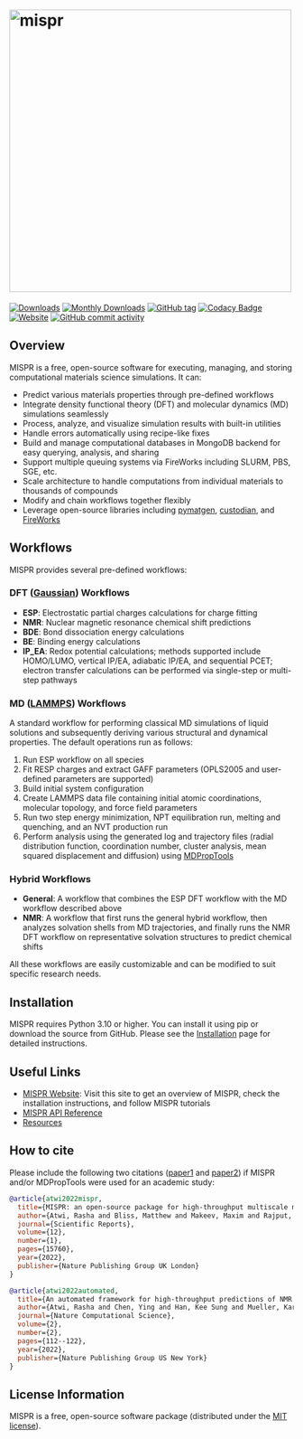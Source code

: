 # <img alt="mispr" src="https://raw.githubusercontent.com/molmd/mispr/master/docs/source/_static/logo.png" width="500">

[![Downloads][downloads-badge]][downloads-link]
[![Monthly Downloads][monthly-downloads-badge]][downloads-link]
[![GitHub tag][github-tag-badge]][github-tag-link]
[![Codacy Badge][codacy-badge]][codacy-link]
[![Website][website-badge]][website-link]
[![GitHub commit activity][commit-badge]][commit-link]

## Overview

MISPR is a free, open-source software for executing, managing, and storing computational materials science simulations. It can:

- Predict various materials properties through pre-defined workflows
- Integrate density functional theory (DFT) and molecular dynamics (MD) simulations seamlessly
- Process, analyze, and visualize simulation results with built-in utilities
- Handle errors automatically using recipe-like fixes
- Build and manage computational databases in MongoDB backend for easy querying, analysis, and sharing
- Support multiple queuing systems via FireWorks including SLURM, PBS, SGE, etc.
- Scale architecture to handle computations from individual materials to thousands of compounds
- Modify and chain workflows together flexibly
- Leverage open-source libraries including [pymatgen][pymatgen], [custodian][custodian], and [FireWorks][fireworks]

## Workflows

MISPR provides several pre-defined workflows:

### DFT ([Gaussian][gaussian]) Workflows

- **ESP**: Electrostatic partial charges calculations for charge fitting
- **NMR**: Nuclear magnetic resonance chemical shift predictions
- **BDE**: Bond dissociation energy calculations
- **BE**: Binding energy calculations
- **IP_EA**: Redox potential calculations; methods supported include HOMO/LUMO, vertical IP/EA, adiabatic IP/EA, and sequential PCET; electron transfer calculations can be performed via single-step or multi-step pathways

### MD ([LAMMPS][lammps]) Workflows

A standard workflow for performing classical MD simulations of liquid solutions and subsequently deriving various structural and dynamical properties. The default operations run as follows:

1. Run ESP workflow on all species
2. Fit RESP charges and extract GAFF parameters (OPLS2005 and user-defined parameters are supported)
3. Build initial system configuration
4. Create LAMMPS data file containing initial atomic coordinations, molecular topology, and force field parameters
5. Run two step energy minimization, NPT equilibration run, melting and quenching, and an NVT production run
6. Perform analysis using the generated log and trajectory files (radial distribution function, coordination number, cluster analysis, mean squared displacement and diffusion) using [MDPropTools][mdproptools]

### Hybrid Workflows

- **General**: A workflow that combines the ESP DFT workflow with the MD workflow described above
- **NMR**: A workflow that first runs the general hybrid workflow, then analyzes solvation shells from MD trajectories, and finally runs the NMR DFT workflow on representative solvation structures to predict chemical shifts

All these workflows are easily customizable and can be modified to suit specific research needs.

## Installation

MISPR requires Python 3.10 or higher. You can install it using pip or download the source from GitHub.
Please see the [Installation][install-docs] page for detailed instructions.

## Useful Links

- [MISPR Website][mispr-website]: Visit this site to get an overview of MISPR, check the installation instructions, and follow MISPR tutorials
- [MISPR API Reference][api-docs]
- [Resources][resources]

## How to cite

Please include the following two citations ([paper1][paper1] and [paper2][paper2]) if MISPR and/or MDPropTools were used for an academic study:

```bib
@article{atwi2022mispr,
  title={MISPR: an open-source package for high-throughput multiscale molecular simulations},
  author={Atwi, Rasha and Bliss, Matthew and Makeev, Maxim and Rajput, Nav Nidhi},
  journal={Scientific Reports},
  volume={12},
  number={1},
  pages={15760},
  year={2022},
  publisher={Nature Publishing Group UK London}
}
```

```bib
@article{atwi2022automated,
  title={An automated framework for high-throughput predictions of NMR chemical shifts within liquid solutions},
  author={Atwi, Rasha and Chen, Ying and Han, Kee Sung and Mueller, Karl T and Murugesan, Vijayakumar and Rajput, Nav Nidhi},
  journal={Nature Computational Science},
  volume={2},
  number={2},
  pages={112--122},
  year={2022},
  publisher={Nature Publishing Group US New York}
}
```

## License Information

MISPR is a free, open-source software package (distributed under the [MIT license][license]).

[downloads-badge]: https://static.pepy.tech/badge/mispr
[monthly-downloads-badge]: https://static.pepy.tech/badge/mispr/month
[downloads-link]: https://pepy.tech/project/mispr
[github-tag-badge]: https://img.shields.io/github/tag/molmd/mispr
[github-tag-link]: https://GitHub.com/molmd/mispr/tags/
[codacy-badge]: https://app.codacy.com/project/badge/Grade/8c047110974a42af9baed409664d2547
[codacy-link]: https://www.codacy.com/gh/molmd/mispr/dashboard?utm_source=github.com&utm_medium=referral&utm_content=molmd/mispr&utm_campaign=Badge_Grade
[website-badge]: https://img.shields.io/website?down_message=down&label=mispr%20website&up_message=up&url=https%3A%2F%2Fmolmd.github.io%2Fmispr%2F
[website-link]: https://molmd.github.io/mispr/
[commit-badge]: https://img.shields.io/github/commit-activity/m/molmd/mispr
[commit-link]: https://github.com/molmd/mispr/commits/master
[mdproptools]: https://github.com/molmd/mdproptools
[fireworks]: https://materialsproject.github.io/fireworks/
[pymatgen]: https://pymatgen.org
[custodian]: https://materialsproject.github.io/custodian/
[gaussian]: https://gaussian.com
[lammps]: https://www.lammps.org/#gsc.tab=0
[install-docs]: https://molmd.github.io/mispr/html/installation/index.html
[mispr-website]: https://molmd.github.io/mispr/
[api-docs]: https://molmd.github.io/mispr/html/py-modindex.html
[resources]: https://molmd.github.io/mispr/html/resources/resources.html
[paper1]: https://www.nature.com/articles/s41598-022-20009-w
[paper2]: https://doi.org/10.1038/s43588-022-00200-9
[license]: https://github.com/molmd/mispr/blob/master/LICENSE
